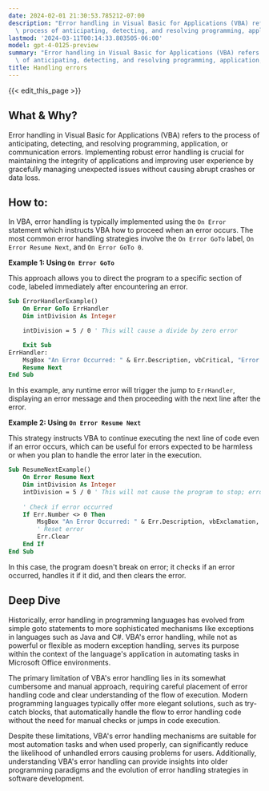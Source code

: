 ```yaml
---
date: 2024-02-01 21:30:53.785212-07:00
description: "Error handling in Visual Basic for Applications (VBA) refers to the\
  \ process of anticipating, detecting, and resolving programming, application, or\u2026"
lastmod: '2024-03-11T00:14:33.803505-06:00'
model: gpt-4-0125-preview
summary: "Error handling in Visual Basic for Applications (VBA) refers to the process\
  \ of anticipating, detecting, and resolving programming, application, or\u2026"
title: Handling errors
---
```


{{< edit_this_page >}}

## What & Why?

Error handling in Visual Basic for Applications (VBA) refers to the process of anticipating, detecting, and resolving programming, application, or communication errors. Implementing robust error handling is crucial for maintaining the integrity of applications and improving user experience by gracefully managing unexpected issues without causing abrupt crashes or data loss.

## How to:

In VBA, error handling is typically implemented using the `On Error` statement which instructs VBA how to proceed when an error occurs. The most common error handling strategies involve the `On Error GoTo` label, `On Error Resume Next`, and `On Error GoTo 0`. 

**Example 1: Using `On Error GoTo`**

This approach allows you to direct the program to a specific section of code, labeled immediately after encountering an error.

```vb
Sub ErrorHandlerExample()
    On Error GoTo ErrHandler
    Dim intDivision As Integer

    intDivision = 5 / 0 ' This will cause a divide by zero error

    Exit Sub
ErrHandler:
    MsgBox "An Error Occurred: " & Err.Description, vbCritical, "Error!"
    Resume Next
End Sub
```

In this example, any runtime error will trigger the jump to `ErrHandler`, displaying an error message and then proceeding with the next line after the error.

**Example 2: Using `On Error Resume Next`**

This strategy instructs VBA to continue executing the next line of code even if an error occurs, which can be useful for errors expected to be harmless or when you plan to handle the error later in the execution.

```vb
Sub ResumeNextExample()
    On Error Resume Next
    Dim intDivision As Integer
    intDivision = 5 / 0 ' This will not cause the program to stop; error is ignored
    
    ' Check if error occurred
    If Err.Number <> 0 Then
        MsgBox "An Error Occurred: " & Err.Description, vbExclamation, "Handled Error"
        ' Reset error
        Err.Clear
    End If
End Sub
```

In this case, the program doesn't break on error; it checks if an error occurred, handles it if it did, and then clears the error.

## Deep Dive

Historically, error handling in programming languages has evolved from simple goto statements to more sophisticated mechanisms like exceptions in languages such as Java and C#. VBA's error handling, while not as powerful or flexible as modern exception handling, serves its purpose within the context of the language's application in automating tasks in Microsoft Office environments.

The primary limitation of VBA's error handling lies in its somewhat cumbersome and manual approach, requiring careful placement of error handling code and clear understanding of the flow of execution. Modern programming languages typically offer more elegant solutions, such as try-catch blocks, that automatically handle the flow to error handling code without the need for manual checks or jumps in code execution.

Despite these limitations, VBA's error handling mechanisms are suitable for most automation tasks and when used properly, can significantly reduce the likelihood of unhandled errors causing problems for users. Additionally, understanding VBA's error handling can provide insights into older programming paradigms and the evolution of error handling strategies in software development.
